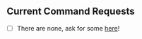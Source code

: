 Current Command Requests
------------------------

- [ ] There are none, ask for some [here](https://github.com/GeekyGamer14/goddammitbot-help-issues/issues/new)!
